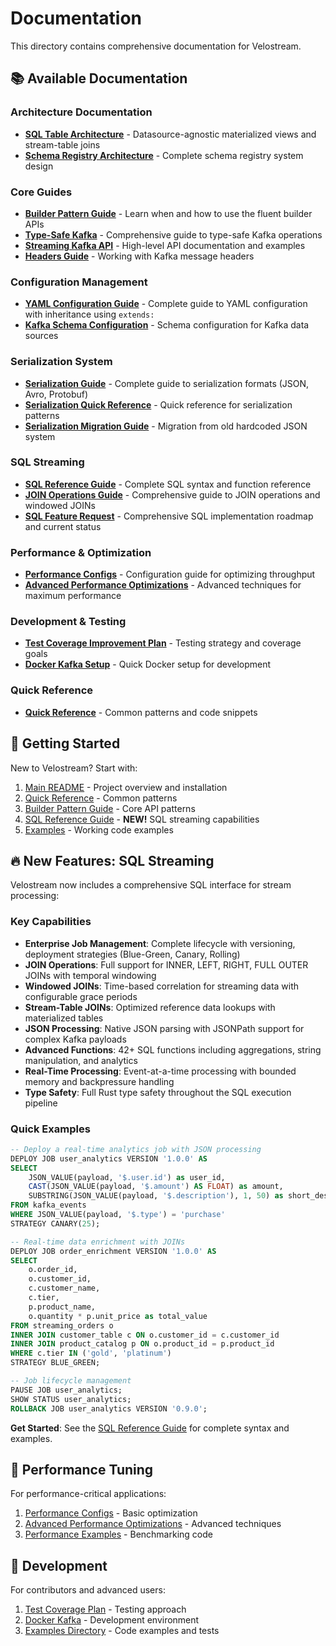 # Documentation

This directory contains comprehensive documentation for Velostream.

## 📚 Available Documentation

### Architecture Documentation
- **[SQL Table Architecture](architecture/SQL_TABLE_KTABLE_ARCHITECTURE.md)** - Datasource-agnostic materialized views and stream-table joins
- **[Schema Registry Architecture](architecture/SCHEMA-REGISTRY-ARCHITECTURE.md)** - Complete schema registry system design

### Core Guides
- **[Builder Pattern Guide](developer/BUILDER_PATTERN_GUIDE.md)** - Learn when and how to use the fluent builder APIs
- **[Type-Safe Kafka](feature/TYPE_SAFE_KAFKA.md)** - Comprehensive guide to type-safe Kafka operations
- **[Streaming Kafka API](developer/STREAMING_KAFKA_API.md)** - High-level API documentation and examples
- **[Headers Guide](developer/HEADERS_GUIDE.md)** - Working with Kafka message headers

### Configuration Management
- **[YAML Configuration Guide](YAML_CONFIGURATION_GUIDE.md)** - Complete guide to YAML configuration with inheritance using `extends:`
- **[Kafka Schema Configuration](developer/KAFKA_SCHEMA_CONFIGURATION.md)** - Schema configuration for Kafka data sources

### Serialization System
- **[Serialization Guide](developer/SERIALIZATION_GUIDE.md)** - Complete guide to serialization formats (JSON, Avro, Protobuf)
- **[Serialization Quick Reference](developer/SERIALIZATION_QUICK_REFERENCE.md)** - Quick reference for serialization patterns
- **[Serialization Migration Guide](SERIALIZATION_MIGRATION_GUIDE.md)** - Migration from old hardcoded JSON system

### SQL Streaming
- **[SQL Reference Guide](SQL_REFERENCE_GUIDE.md)** - Complete SQL syntax and function reference
- **[JOIN Operations Guide](sql/JOIN_OPERATIONS_GUIDE.md)** - Comprehensive guide to JOIN operations and windowed JOINs
- **[SQL Feature Request](SQL_FEATURE_REQUEST.md)** - Comprehensive SQL implementation roadmap and current status

### Performance & Optimization
- **[Performance Configs](developer/KAFKA_PERFORMANCE_CONFIGS.md)** - Configuration guide for optimizing throughput
- **[Advanced Performance Optimizations](developer/ADVANCED_PERFORMANCE_OPTIMIZATIONS.md)** - Advanced techniques for maximum performance

### Development & Testing
- **[Test Coverage Improvement Plan](feature/TEST_COVERAGE_IMPROVEMENT_PLAN.md)** - Testing strategy and coverage goals
- **[Docker Kafka Setup](developer/DOCKER_KAFKA.md)** - Quick Docker setup for development

### Quick Reference
- **[Quick Reference](examples/QUICK_REFERENCE.md)** - Common patterns and code snippets

## 🚀 Getting Started

New to Velostream? Start with:
1. [Main README](../README.md) - Project overview and installation
2. [Quick Reference](examples/QUICK_REFERENCE.md) - Common patterns
3. [Builder Pattern Guide](developer/BUILDER_PATTERN_GUIDE.md) - Core API patterns
4. [SQL Reference Guide](SQL_REFERENCE_GUIDE.md) - **NEW!** SQL streaming capabilities
5. [Examples](../examples/README.md) - Working code examples

## 🔥 New Features: SQL Streaming

Velostream now includes a comprehensive SQL interface for stream processing:

### Key Capabilities
- **Enterprise Job Management**: Complete lifecycle with versioning, deployment strategies (Blue-Green, Canary, Rolling)
- **JOIN Operations**: Full support for INNER, LEFT, RIGHT, FULL OUTER JOINs with temporal windowing  
- **Windowed JOINs**: Time-based correlation for streaming data with configurable grace periods
- **Stream-Table JOINs**: Optimized reference data lookups with materialized tables
- **JSON Processing**: Native JSON parsing with JSONPath support for complex Kafka payloads  
- **Advanced Functions**: 42+ SQL functions including aggregations, string manipulation, and analytics
- **Real-Time Processing**: Event-at-a-time processing with bounded memory and backpressure handling
- **Type Safety**: Full Rust type safety throughout the SQL execution pipeline

### Quick Examples
```sql
-- Deploy a real-time analytics job with JSON processing
DEPLOY JOB user_analytics VERSION '1.0.0' AS
SELECT 
    JSON_VALUE(payload, '$.user.id') as user_id,
    CAST(JSON_VALUE(payload, '$.amount') AS FLOAT) as amount,
    SUBSTRING(JSON_VALUE(payload, '$.description'), 1, 50) as short_desc
FROM kafka_events 
WHERE JSON_VALUE(payload, '$.type') = 'purchase'
STRATEGY CANARY(25);

-- Real-time data enrichment with JOINs
DEPLOY JOB order_enrichment VERSION '1.0.0' AS
SELECT 
    o.order_id,
    o.customer_id,
    c.customer_name,
    c.tier,
    p.product_name,
    o.quantity * p.unit_price as total_value
FROM streaming_orders o
INNER JOIN customer_table c ON o.customer_id = c.customer_id
INNER JOIN product_catalog p ON o.product_id = p.product_id
WHERE c.tier IN ('gold', 'platinum')
STRATEGY BLUE_GREEN;

-- Job lifecycle management
PAUSE JOB user_analytics;
SHOW STATUS user_analytics;
ROLLBACK JOB user_analytics VERSION '0.9.0';
```

**Get Started**: See the [SQL Reference Guide](SQL_REFERENCE_GUIDE.md) for complete syntax and examples.

## 🔧 Performance Tuning

For performance-critical applications:
1. [Performance Configs](developer/KAFKA_PERFORMANCE_CONFIGS.md) - Basic optimization
2. [Advanced Performance Optimizations](developer/ADVANCED_PERFORMANCE_OPTIMIZATIONS.md) - Advanced techniques
3. [Performance Examples](../examples/performance/) - Benchmarking code

## 🧪 Development

For contributors and advanced users:
1. [Test Coverage Plan](feature/TEST_COVERAGE_IMPROVEMENT_PLAN.md) - Testing approach
2. [Docker Kafka](developer/DOCKER_KAFKA.md) - Development environment
3. [Examples Directory](../examples/) - Code examples and tests